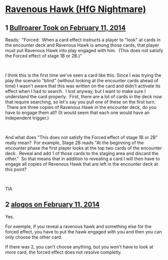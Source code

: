 # [Ravenous Hawk (HfG Nightmare)](https://community.fantasyflightgames.com/topic/99016-ravenous-hawk-hfg-nightmare/)

## 1 [Bullroarer Took on February 11, 2014](https://community.fantasyflightgames.com/topic/99016-ravenous-hawk-hfg-nightmare/?do=findComment&comment=981261)

Reads:  "Forced:  When a card effect instructs a player to "look" at cards in the encounter deck and Ravenous Hawk is among those cards, that player must put Ravenous Hawk into play engaged with him.  (This does not satisfy the Forced effect of stage 1B or 2B.)"

 

I think this is the first time we've seen a card like this. Since I was trying the play the scenario "blind" (without looking at the encounter cards ahead of time) I wasn't aware that this was written on the card and didn't activate its effect when I had to search.  I lost anyway, but I want to make sure I understand the card properly.  First, there are a lot of cards in the deck now that require searching, so let's say you pull one of these on the first turn.  There are three copies of Ravenous Hawk in the encounter deck, do you have to engage them all? (It would seem that each one would have an independent trigger.)

 

And what does "This does not satisfy the Forced effect of stage 1B or 2B" really mean?  For example, Stage 2B reads "At the beginning of the encounter phase the first player looks at the top two cards of the encounter deck.  Reveal and add 1 of those cards to the staging area and discard the other."  So that means that in addition to revealing a card I will then have to engage all copies of Revenous Hawk that are left in the encounter deck at this point?

 

TIA

## 2 [alogos on February 11, 2014](https://community.fantasyflightgames.com/topic/99016-ravenous-hawk-hfg-nightmare/?do=findComment&comment=981368)

Yes.

For exemple, if you reveal a ravenous hawk and something else for the forced effect, you have to put the hawk engaged with you and then you can only choose the other card.

If there was 2, you can't choose anything, but you won't have to look at more card, the forced effect does not resolve completly.

